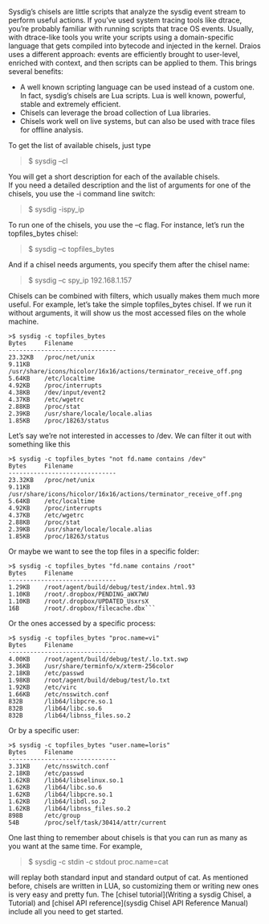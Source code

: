 Sysdig’s chisels are little scripts that analyze the sysdig event stream to perform useful actions. 
If you’ve used system tracing tools like dtrace, you’re probably familiar with running scripts that trace OS events. Usually, with dtrace-like tools you write your scripts using a domain-specific language that gets compiled into bytecode and injected in the kernel. Draios uses a different approach: events are efficiently brought to user-level, enriched with context, and then scripts can be applied to them. This brings several benefits:

* A well known scripting language can be used instead of a custom one. In fact, sysdig’s chisels are Lua scripts. Lua is well known, powerful, stable and extremely efficient.
* Chisels can leverage the broad collection of Lua libraries.
* Chisels work well on live systems, but can also be used with trace files for offline analysis.  

To get the list of available chisels, just type

>$ sysdig –cl  

You will get a short description for each of the available chisels.  
If you need a detailed description and the list of arguments for one of the chisels, you use the -i command line switch:

>$ sysdig -ispy_ip

To run one of the chisels, you use the –c flag. For instance, let’s run the topfiles_bytes chisel:

>$ sysdig –c topfiles_bytes

And if a chisel needs arguments, you specify them after the chisel name:

>$ sysdig –c spy_ip 192.168.1.157

Chisels can be combined with filters, which usually makes them much more useful. For example, let’s take the simple topfiles_bytes chisel. If we run it without arguments, it will show us the most accessed files on the whole machine.

```
>$ sysdig -c topfiles_bytes  
Bytes     Filename  
------------------------------
23.32KB   /proc/net/unix  
9.11KB    /usr/share/icons/hicolor/16x16/actions/terminator_receive_off.png  
5.64KB    /etc/localtime  
4.92KB    /proc/interrupts  
4.38KB    /dev/input/event2  
4.37KB    /etc/wgetrc  
2.88KB    /proc/stat  
2.39KB    /usr/share/locale/locale.alias  
1.85KB    /proc/18263/status  
```

Let’s say we’re not interested in accesses to /dev. We can filter it out with something like this

```
>$ sysdig -c topfiles_bytes "not fd.name contains /dev"  
Bytes     Filename  
------------------------------  
23.32KB   /proc/net/unix  
9.11KB    /usr/share/icons/hicolor/16x16/actions/terminator_receive_off.png  
5.64KB    /etc/localtime  
4.92KB    /proc/interrupts  
4.37KB    /etc/wgetrc  
2.88KB    /proc/stat  
2.39KB    /usr/share/locale/locale.alias  
1.85KB    /proc/18263/status  
```

Or maybe we want to see the top files in a specific folder:

```
>$ sysdig -c topfiles_bytes "fd.name contains /root"  
Bytes     Filename
------------------------------
1.29KB    /root/agent/build/debug/test/index.html.93
1.10KB    /root/.dropbox/PENDING_aWX7WU
1.10KB    /root/.dropbox/UPDATED_UsxrsX
16B       /root/.dropbox/filecache.dbx```
```

Or the ones accessed by a specific process:

```
>$ sysdig -c topfiles_bytes "proc.name=vi"  
Bytes     Filename
------------------------------
4.00KB    /root/agent/build/debug/test/.lo.txt.swp  
3.36KB    /usr/share/terminfo/x/xterm-256color  
2.18KB    /etc/passwd  
1.98KB    /root/agent/build/debug/test/lo.txt  
1.92KB    /etc/virc  
1.66KB    /etc/nsswitch.conf  
832B      /lib64/libpcre.so.1  
832B      /lib64/libc.so.6  
832B      /lib64/libnss_files.so.2  
```

Or by a specific user:

```
>$ sysdig -c topfiles_bytes "user.name=loris"  
Bytes     Filename
------------------------------
3.31KB    /etc/nsswitch.conf  
2.18KB    /etc/passwd  
1.62KB    /lib64/libselinux.so.1  
1.62KB    /lib64/libc.so.6  
1.62KB    /lib64/libpcre.so.1  
1.62KB    /lib64/libdl.so.2  
1.62KB    /lib64/libnss_files.so.2  
898B      /etc/group  
54B       /proc/self/task/30414/attr/current  
```

One last thing to remember about chisels is that you can run as many as you want at the same time. For example,

>$ sysdig -c stdin -c stdout proc.name=cat

will replay both standard input and standard output of cat.
As mentioned before, chisels are written in LUA, so customizing them or writing new ones is very easy and pretty fun. The [chisel tutorial](Writing a sysdig Chisel, a Tutorial) and 
[chisel API reference](sysdig Chisel API Reference Manual) include all you need to get started.  